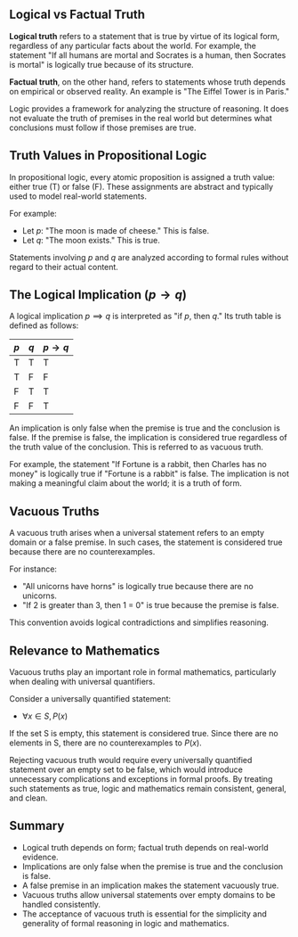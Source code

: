 ## Logical vs Factual Truth

**Logical truth** refers to a statement that is true by virtue of its logical form, regardless of any particular facts about the world. For example, the statement "If all humans are mortal and Socrates is a human, then Socrates is mortal" is logically true because of its structure.

**Factual truth**, on the other hand, refers to statements whose truth depends on empirical or observed reality. An example is "The Eiffel Tower is in Paris."

Logic provides a framework for analyzing the structure of reasoning. It does not evaluate the truth of premises in the real world but determines what conclusions must follow if those premises are true.

## Truth Values in Propositional Logic

In propositional logic, every atomic proposition is assigned a truth value: either true (T) or false (F). These assignments are abstract and typically used to model real-world statements.

For example:
- Let $p$: "The moon is made of cheese." This is false.
- Let $q$: "The moon exists." This is true.

Statements involving $p$ and $q$ are analyzed according to formal rules without regard to their actual content.

## The Logical Implication $(p → q)$

A logical implication $p \implies q$ is interpreted as "if $p$, then $q$." Its truth table is defined as follows:

| $p$ | $q$ | $p → q$ |
| --- | --- | ------- |
| T   | T   | T       |
| T   | F   | F       |
| F   | T   | T       |
| F   | F   | T       |

An implication is only false when the premise is true and the conclusion is false. If the premise is false, the implication is considered true regardless of the truth value of the conclusion. This is referred to as vacuous truth.

For example, the statement "If Fortune is a rabbit, then Charles has no money" is logically true if "Fortune is a rabbit" is false. The implication is not making a meaningful claim about the world; it is a truth of form.

## Vacuous Truths

A vacuous truth arises when a universal statement refers to an empty domain or a false premise. In such cases, the statement is considered true because there are no counterexamples.

For instance:
- "All unicorns have horns" is logically true because there are no unicorns.
- "If 2 is greater than 3, then 1 = 0" is true because the premise is false.

This convention avoids logical contradictions and simplifies reasoning.

## Relevance to Mathematics

Vacuous truths play an important role in formal mathematics, particularly when dealing with universal quantifiers.

Consider a universally quantified statement:
- $\forall x \in S, P(x)$

If the set S is empty, this statement is considered true. Since there are no elements in S, there are no counterexamples to $P(x)$.

Rejecting vacuous truth would require every universally quantified statement over an empty set to be false, which would introduce unnecessary complications and exceptions in formal proofs. By treating such statements as true, logic and mathematics remain consistent, general, and clean.

## Summary

- Logical truth depends on form; factual truth depends on real-world evidence.
- Implications are only false when the premise is true and the conclusion is false.
- A false premise in an implication makes the statement vacuously true.
- Vacuous truths allow universal statements over empty domains to be handled consistently.
- The acceptance of vacuous truth is essential for the simplicity and generality of formal reasoning in logic and mathematics.